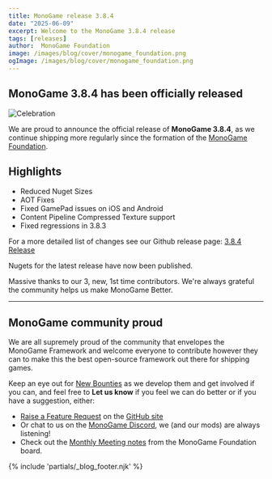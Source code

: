 ```yaml
---
title: MonoGame release 3.8.4
date: "2025-06-09"
excerpt: Welcome to the MonoGame 3.8.4 release
tags: [releases]
author:  MonoGame Foundation
image: /images/blog/cover/monogame_foundation.png
ogImage: /images/blog/cover/monogame_foundation.png
---
```


## MonoGame 3.8.4 has been officially released

![Celebration](images/announcement.gif)

We are proud to announce the official release of **MonoGame 3.8.4**, as we continue shipping more regularly since the formation of the [MonoGame Foundation](https://monogame.net/about/).

## Highlights

* Reduced Nuget Sizes
* AOT Fixes
* Fixed GamePad issues on iOS and Android
* Content Pipeline Compressed Texture support
* Fixed regressions in 3.8.3

For a more detailed list of changes see our Github release page:
[3.8.4 Release](https://github.com/MonoGame/MonoGame/releases/tag/v3.8.4)

Nugets for the latest release have now been published.

Massive thanks to our 3, new, 1st time contributors. We're always grateful the community helps us make MonoGame Better.

---

## MonoGame community proud

We are all supremely proud of the community that envelopes the MonoGame Framework and welcome everyone to contribute however they can to make this the best open-source framework out there for shipping games.

Keep an eye out for [New Bounties](https://docs.monogame.net/roadmap/#monogame-bounty-schedule) as we develop them and get involved if you can, and feel free to **Let us know** if you feel we can do better or if you have a suggestion, either:

* [Raise a Feature Request](https://github.com/MonoGame/MonoGame/issues/new?assignees=&labels=Feature+Request&projects=&template=02_feature_request.yml) on the [GitHub site](https://github.com/MonoGame/MonoGame)
* Or chat to us on the [MonoGame Discord](https://discord.gg/monogame), we (and our mods) are always listening!
* Check out the [Monthly Meeting notes](https://monogame.net/blog/foundation/) from the MonoGame Foundation board.

{% include 'partials/_blog_footer.njk' %}
